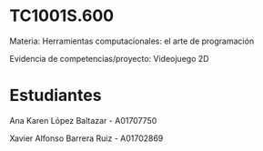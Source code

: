 # TC1001S.600
Materia: Herramientas computacionales: el arte de programación

Evidencia de competencias/proyecto: Videojuego 2D

# Estudiantes

Ana Karen López Baltazar - A01707750

Xavier Alfonso Barrera Ruiz - A01702869
